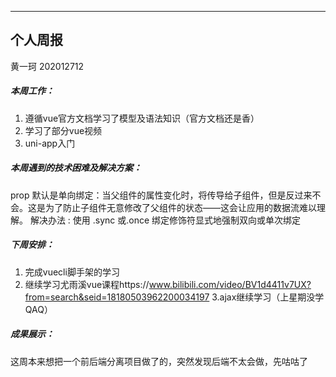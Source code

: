 

---

## 个人周报

黄一珂 202012712



##### 本周工作：

1. 遵循vue官方文档学习了模型及语法知识（官方文档还是香）
2. 学习了部分vue视频
3. uni-app入门



##### 本周遇到的技术困难及解决方案：

prop 默认是单向绑定：当父组件的属性变化时，将传导给子组件，但是反过来不会。这是为了防止子组件无意修改了父组件的状态——这会让应用的数据流难以理解。
解决办法 : 使用 .sync 或.once 绑定修饰符显式地强制双向或单次绑定

##### 下周安排：

1. 完成vuecli脚手架的学习
2. 继续学习尤雨溪vue课程https://www.bilibili.com/video/BV1d4411v7UX?from=search&seid=18180503962200034197
3.ajax继续学习（上星期没学QAQ）

##### 成果展示：
这周本来想把一个前后端分离项目做了的，突然发现后端不太会做，先咕咕了

